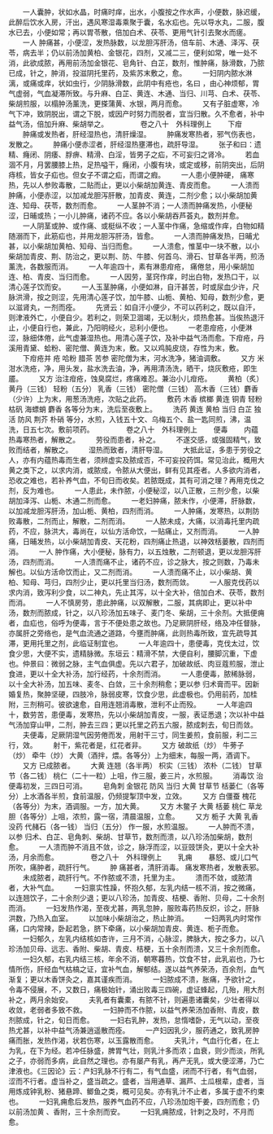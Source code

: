 <!-- { "loadSidebar": true } -->
　　一人囊肿，状如水晶，时痛时痒，出水，小腹按之作水声，小便数，脉迟缓，此醉后饮水入房，汗出，遇风寒湿毒乘聚于囊，名水疝也。先以导水丸，二服，腹水已去，小便如常；再以胃苓散，倍加白术、茯苓、更用气针引去聚水而瘥。
　　一人 肿痛甚，小便涩，发热脉数，以龙胆泻肝汤，倍车前、木通、泽泻、茯苓，病去半；仍以前汤加黄柏、金银花，四剂，又减二三，便利如常，唯一处不消，此欲成脓，再用前汤加金银花、皂角针、白芷，数剂，惟肿痛，脉滑数，乃脓已成，针之，肿消，投滋阴托里药，及紫苏末敷之，愈。
　　一妇阴内脓水淋漓，或痛或痒，状如虫行，少阴脉滑数，此阴中有疮也，名曰 ，由心神烦郁，胃气虚弱，气血凝滞所致。与升麻、白芷、黄连、木通、当归、川芎、白术、茯苓、柴胡煎服，以榻肿汤薰洗，更搽蒲黄、水银，两月而愈。
　　又有子脏虚寒，冷气下冲，致阴脱出，谓之下脱，或因产时努力而脱者，宜当归散。久不愈者，补中益气汤，倍加升麻、柴胡举之。
　　
　　卷之八十　外科理例上
　　下疳
　　肿痛或发热者，肝经湿热也，清肝燥湿。
　　肿痛发寒热者，邪气伤表也，发散之。
　　肿痛小便赤涩者，肝经湿热壅滞也，疏肝导湿。
　　张子和曰：遗精、癃闭、阴痿、脬痹、精滑、白淫，皆男子之疝，不可妄归之肾冷。
　　若血涸不月，月罢腰膝上热，足热嗌干，癃闭，小腹有块，或定或移，前阴突出，后阴痔核，皆女子疝也。但女子不谓之疝，而谓之瘕。
　　一人患小便肿硬， 痛寒热，先以人参败毒散，二贴而止，更以小柴胡加黄连、青皮而愈。
　　一人溃而肿痛，小便赤涩，以加减龙胆泻肝散，加青皮、黄连，二剂少愈；以小柴胡加黄连、知母、茯苓，数剂而愈。
　　一人茎肿不消；一人溃而肿痛发热，小便秘涩，日晡或热；一小儿肿痛，诸药不应。各以小柴胡吞芦荟丸，数剂并愈。
　　一人阴茎或肿、或作痛、或梃纵不收；一人茎中作痛，急缩或作痒，白物如精随溺而下，此筋疝也，并用龙胆泻肝汤，皆愈。
　　一人溃而肿痛发热，日晡尤甚，以小柴胡加黄柏、知母、当归而愈。
　　一人溃愈，惟茎中一块不散，以小柴胡加青皮、荆、防治之，更以荆、防、牛膝、何首乌、滑石、甘草各半两，煎汤薰洗，各数服而消。
　　一人年逾四十，素有淋患疳疮， 痛倦怠，用小柴胡加连、柏、青皮、当归而愈。
　　一人因劳，茎窍作痒，时出白物，发热口干，以清心莲子饮而安。
　　一人玉茎肿痛，小便如淋，自汗甚苦，时或尿血少许，尺脉洪滑，按之则涩，先用清心莲子饮，加牛膝、山栀、黄柏、知母，数剂少愈，更以滋肾丸，一剂而痊。
　　先贤云：如自汗小便少，不可以药利之，既以自汗，则津液外亡，小便自少。若利之，则荣卫涸竭，无以制火，烦热愈甚。当俟热退汗止，小便自行也，兼此，乃阳明经火，忌利小便也。
　　一老患疳疮，小便淋涩，脉细体倦，此气虚兼湿热也。用清心莲子饮，及补中益气汤而愈。下疳疮，丹溪用青黛、蛤粉、密陀僧、黄连为末，敷。又以鸡肫皮烧，存性为末，敷。
　　下疳疮并 疮 哈粉 腊茶 苦参 密陀僧为末，河水洗净，猪油调敷。
　　又方 米泔水洗疮，净，用头发，盐水洗去油，净，再用清汤洗，晒干，烧灰敷疮，即生靥。
　　又方 治注疳疮，蚀臭腐烂，疼痛难忍。兼治小儿疳疮。
　　黄柏（炙） 黄丹（三钱） 轻粉（五分） 乳香（三钱） 密陀僧（三钱） 高木香（三钱）麝香（少许）上为末，用葱汤洗疮，次贴之此药。
　　敷药 木香 槟榔 黄连 铜青 轻粉 枯矾 海螵蛸 麝香 各等分为末，洗后至夜敷上。
　　洗药 黄连 黄柏 当归 白芷 独活 防风 荆芥 朴硝 等分，水煎，入钱五十文、乌梅五个、盐一匙同煎，沸，温洗，日五七次。敷前项药。
　　
　　卷之八十　外科理例上
　　便毒
　　内蕴热毒寒热者，解散之。
　　劳役而患者，补之。
　　不遂交感，或强固精气，致败而结者，解散之。
　　湿热而致者，清肝导湿。
　　大抵此证，多患于劳役之人，亦有内蕴热毒而生者，须辨虚实及脓成否，不可妄投药饵。常见治此，概用大黄之类下之，以求内消，或脓成，令脓从大便出，鲜有见其痊者。人多欲内消者，恐收之难也，若补养气血，不旬日而收矣。若脓既成，其有可消之理？再用克伐之剂，反为难也。
　　一人患此，未作脓，小便秘涩，以八正散，三剂少愈，以柴胡加泽泻、山栀、木通二剂而愈。
　　一老妇肿痛，脓未作，小便滞，肝脉数，以加减龙胆泻肝汤，加山栀、黄柏，四剂而消。
　　一人肿痛，发寒热，以荆防败毒散，二剂而止，解散，二剂而消。
　　一人脓未成，大痛，以消毒托里内疏药，不应，脉洪大，毒尚在，以仙方活命饮，一贴痛止，又剂而消。
　　一人肿痛，日晡发热，以小柴胡加青皮、天花粉，四剂痛止热退，以神效栝蒌散，四剂而消。
　　一人 肿作痛，大小便秘，脉有力，以五烛散，二剂顿退，更以龙胆泻肝汤，四剂而消。
　　一人溃而痛不止，诸药不应，诊之脉大，按之则数，乃毒未解也。以仙方活命饮而止，又二剂而消。
　　一人溃而痛不止，以小柴胡、黄柏、知母、芎归，四剂少止，更以托里当归汤，数剂而敛。
　　一人服克伐药以求内消，致泻利少食，以二神丸，先止其泻，以十全大补，倍加白术、茯苓，数剂而消。
　　一人不慎房劳，患此肿痛，以双解散，二服，其病即止，更以补中汤，数剂而脓成，针之，以八珍汤加五味子、麦门冬、柴胡，三十余剂。大抵便痈者，血疝也，俗呼为便毒，言于不便处患之故也。乃足厥阴肝经，络及冲任督脉，亦属肝之旁络也，是气血流通之道路，今壅而肿痛，此则热毒所致，宜先疏导其滞，更用托里之剂，此临证制宜也。
　　一人年逾四十，患便毒，克伐太过，饮食少思，大便不实，遗精脉微。东垣云：精滑不禁，大便自利，腰脚沉重，下虚也。仲景曰：微弱之脉，主气血俱虚。先以六君子，加破故纸、肉豆蔻煎服，泄止食进，更以十全大补汤，加行经药，十余剂而消。
　　一人患便毒，脓稀脉弱，以十全大补汤，加五味、麦冬、白敛，三十余剂稍愈；更以参 归术膏而平。因新婚复热，聚肿坚硬，四肢冷，脉弱皮寒，饮食少思，此虚极也。仍用前药，加桂附，三剂稍可。彼欲速愈，自用连翘消毒散，泄利不止而殁。
　　一人年逾四十，数劳苦，患便毒，发寒热，先以小柴胡加青皮，一服，表证悉退；次以补中益气汤加穿山甲，二剂，肿去三四；更以托里之药五六服，脓成刺去，旬日而敛。
　　夫便毒，足厥阴湿气因劳倦而发，用射干三寸，同生姜煎，食前服，利二三行，效。
　　射干，紫花者是，红花者非。
　　又方 破故纸（炒） 牛蒡子（炒） 牵牛（炒） 大黄（酒拌，煨。各等分）上为细末，每服一两，酒调下。
　　又方 已成脓者。
　　大黄 连翘（各半两） 枳实（三钱） 浓朴（二钱） 甘草节（各二钱） 桃仁（二十一粒）上咀，作三服，姜三片，水煎服。
　　消毒饮 治便毒初发，三四日可消。
　　皂角刺 金银花 防风 当归 大黄 甘草节 栝蒌仁（各等分）上水酒各半煎，食前温服，仍频提掣顶中发，立效。
　　又方 白僵蚕 槐花（各等分）为末，酒调服。一方，加大黄。
　　又方 木鳖子 大黄 栝蒌 桃仁 草龙胆（各等分）上咀，浓煎，露一宿，清晨温服，立愈。
　　又方 栀子 大黄 乳香 没药 代赭石（各一钱） 当归（五分） 作一服，水煎温服。
　　一人肿而不溃，以参 归术、白芷、皂角刺、柴胡、甘草节，数剂而溃，以八珍汤加柴胡，数剂愈。
　　一人溃而肿不消且不敛，诊之，脉浮而涩，以豆豉饼灸，更以十全大补汤，月余而愈。
　　
　　卷之八十　外科理例上
　　乳痈
　　暴怒、或儿口气所吹，痛肿者，疏肝行气。
　　肿 痛甚者，清肝消毒。 痛发寒热者，发散表邪。
　　未成脓者，疏肝行气。不作脓或不溃，托里为主。
　　溃而不敛，或脓清者，大补气血。
　　一妇禀实性躁，怀抱久郁，左乳内结一核不消，按之微痛，以连翘饮子，二十余剂少退；更以八珍汤，加青皮、桔梗、香附、贝母，二十余剂而消。
　　一妇发热作渴，至夜尤甚，两乳忽肿，服败毒药热反炽，诊之，肝脉洪数，乃热入血室。
　　以加味小柴胡治之，热止肿消。
　　一妇两乳内时常作痛，口内常辣，卧起若急，脐下牵痛，以小柴胡加青皮、黄连、栀子而愈。
　　一妇郁久，左乳内结核如杏许，三月不消，心脉涩，脾脉大，按之多力，以八珍汤加贝母、远志、香附、柴胡、青皮、桔梗，五十余剂而溃，又三十余剂而愈。
　　一妇久郁，右乳内结三核，年余不消，朝寒暮热，饮食不甘，此乳岩也，乃七情所伤，肝经血气枯槁之证，宜补气血，解郁结。遂以益气养荣汤，百余剂，血气渐复；更以木香饼灸之，嘉其谨疾而消。
　　一妇脓成不溃，胀痛，予欲针之，令毒不侵展，不，又数日，痛极始针，涌出败毒三四碗，虚证蜂起，几殆，用大剂补之，两月余始安。
　　夫乳者有囊橐，有脓不针，则遍患诸囊矣，少壮者得以收敛，老弱者多致不救。
　　一妇肿而不作脓，以益气养荣汤加香附、青皮，数剂脓成，针之，旬日而愈。
　　一妇右乳肿，发热，怠惰嗜卧，无气以动，至夜热尤甚，以补中益气汤兼逍遥散而痊。
　　一产妇因乳少，服药通之，致乳房肿痛而胀，发热作渴，状若伤寒，以玉露散而愈。
　　夫乳汁，气血行化者，在上为乳，在下为经。若冲任脉盛，脾胃气壮，则乳汁多而浓；血衰，则少而淡，所乳之子，亦弱而多病，此自然之理也。亦有屡产有乳，再产无乳，或大便涩滞，乃亡津液也。《三因论》云：产妇乳脉不行有二，有气血盛，闭而不行者，有气血弱，涩而不行者。虚当补之，盛当疏之。盛者，当用通草、漏芦、土瓜根辈，虚者，当用炼成钟乳粉、猪悬蹄、鲫鱼之类，概可见矣。亦有乳汁不止者，多属于虚不约束也。
　　一妇乳痈愈后发热，服养气血药不应，八珍汤加炮干姜，四剂而愈；仍以前汤加黄 、香附，三十余剂而安。
　　一妇乳痈脓成，针刺之及时，不月而愈。
